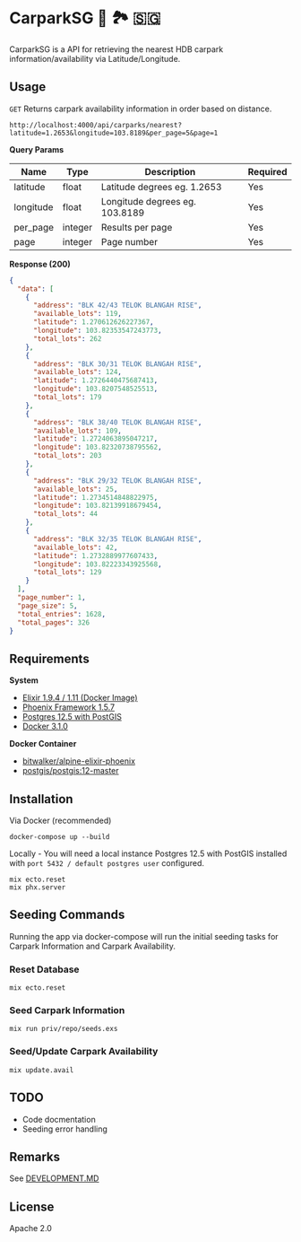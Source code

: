 # CarparkSG 🚗 🏞️ 🇸🇬

CarparkSG is a API for retrieving the nearest HDB carpark information/availability via Latitude/Longitude.

## Usage

`GET` Returns carpark availability information in order based on distance.

```
http://localhost:4000/api/carparks/nearest?latitude=1.2653&longitude=103.8189&per_page=5&page=1
```

**Query Params**

| Name      | Type    | Description                    | Required |
| --------- | ------- | ------------------------------ | -------- |
| latitude  | float   | Latitude degrees eg. 1.2653    | Yes      |
| longitude | float   | Longitude degrees eg. 103.8189 | Yes      |
| per_page  | integer | Results per page               | Yes      |
| page      | integer | Page number                    | Yes      |

**Response (200)**

```json
{
  "data": [
    {
      "address": "BLK 42/43 TELOK BLANGAH RISE",
      "available_lots": 119,
      "latitude": 1.270612626227367,
      "longitude": 103.82353547243773,
      "total_lots": 262
    },
    {
      "address": "BLK 30/31 TELOK BLANGAH RISE",
      "available_lots": 124,
      "latitude": 1.2726440475687413,
      "longitude": 103.8207548525513,
      "total_lots": 179
    },
    {
      "address": "BLK 38/40 TELOK BLANGAH RISE",
      "available_lots": 109,
      "latitude": 1.2724063895047217,
      "longitude": 103.82320738795562,
      "total_lots": 203
    },
    {
      "address": "BLK 29/32 TELOK BLANGAH RISE",
      "available_lots": 25,
      "latitude": 1.2734514848822975,
      "longitude": 103.82139918679454,
      "total_lots": 44
    },
    {
      "address": "BLK 32/35 TELOK BLANGAH RISE",
      "available_lots": 42,
      "latitude": 1.2732889977607433,
      "longitude": 103.82223343925568,
      "total_lots": 129
    }
  ],
  "page_number": 1,
  "page_size": 5,
  "total_entries": 1628,
  "total_pages": 326
}
```

## Requirements

**System**

- [Elixir 1.9.4 / 1.11 (Docker Image)](https://elixir-lang.org/install.html)
- [Phoenix Framework 1.5.7](https://hexdocs.pm/phoenix/installation.html#elixir-1-6-or-later)
- [Postgres 12.5 with PostGIS](https://postgis.net/install/)
- [Docker 3.1.0](https://www.docker.com/products/docker-desktop)

**Docker Container**

- [bitwalker/alpine-elixir-phoenix](https://hub.docker.com/r/bitwalker/alpine-elixir-phoenix)
- [postgis/postgis:12-master](https://hub.docker.com/r/postgis/postgis)

## Installation

Via Docker (recommended)

```
docker-compose up --build
```

Locally - You will need a local instance Postgres 12.5 with PostGIS installed with `port 5432 / default postgres user` configured.

```
mix ecto.reset
mix phx.server
```

## Seeding Commands

Running the app via docker-compose will run the initial seeding tasks for Carpark Information and Carpark Availability.

### Reset Database

```
mix ecto.reset
```

### Seed Carpark Information

```
mix run priv/repo/seeds.exs
```

### Seed/Update Carpark Availability

```
mix update.avail
```

## TODO

- Code docmentation
- Seeding error handling

## Remarks

See [DEVELOPMENT.MD](development.md)

## License

Apache 2.0
